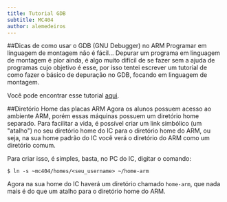 ```yaml
---
title: Tutorial GDB
subtitle: MC404
author: alemedeiros
---
```


##Dicas de como usar o GDB (GNU Debugger) no ARM
Programar em linguagem de montagem não é fácil... Depurar um programa em
linguagem de montagem é pior ainda, é algo muito difícil de se fazer sem a ajuda
de programas cujo objetivo é esse, por isso tentei escrever um tutorial de como
fazer o básico de depuração no GDB, focando em linguagem de montagem.

Você pode encontrar esse tutorial
[aqui](/files/ta/2013s1-mc404/gdb-quickstart.pdf).

##Diretório Home das placas ARM
Agora os alunos possuem acesso ao ambiente ARM, porém essas máquinas possuem um
diretório home separado. Para facilitar a vida, é possível criar um link
simbólico (um "atalho") no seu diretório home do IC para o diretório home do
ARM, ou seja, na sua home padrão do IC você verá o diretório do ARM como um
diretório comum.

Para criar isso, é simples, basta, no PC do IC, digitar o comando:

    $ ln -s ~mc404/homes/<seu_username> ~/home-arm

Agora na sua home do IC haverá um diretório chamado `home-arm`, que nada mais é
do que um atalho para o diretório home do ARM.
